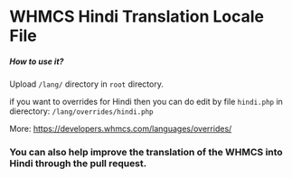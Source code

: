 # WHMCS Hindi Translation Locale File

##### How to use it?

Upload `/lang/` directory in `root` directory.

if you want to overrides for Hindi then you can do edit by file `hindi.php` in dierectory: `/lang/overrides/hindi.php`

More: https://developers.whmcs.com/languages/overrides/

### You can also help improve the translation of the WHMCS into Hindi through the pull request.
